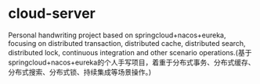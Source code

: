 # cloud-server
Personal handwriting project based on springcloud+nacos+eureka, focusing on distributed transaction, distributed cache, distributed search, distributed lock, continuous integration and other scenario operations.(基于springcloud+nacos+eureka的个人手写项目，着重于分布式事务、分布式缓存、分布式搜索、分布式锁、持续集成等场景操作。)
